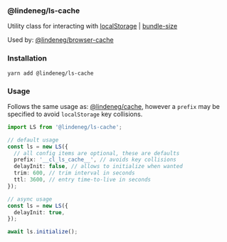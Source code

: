 ### @lindeneg/ls-cache

Utility class for interacting with [localStorage](https://developer.mozilla.org/en-US/docs/Web/API/Window/localStorage) | [bundle-size](https://bundlephobia.com/package/@lindeneg/ls-cache)

Used by: [@lindeneg/browser-cache](https://github.com/lindeneg/lindeneg-npm-packages/tree/master/packages/browser-cache)

### Installation

`yarn add @lindeneg/ls-cache`

### Usage

Follows the same usage as: [@lindeneg/cache](https://github.com/lindeneg/lindeneg-npm-packages/tree/master/packages/cache), however a `prefix` may be specified to avoid `localStorage` key collisions.

```ts
import LS from '@lindeneg/ls-cache';

// default usage
const ls = new LS({
  // all config items are optional, these are defaults
  prefix: '__cl_ls_cache__', // avoids key collisions
  delayInit: false, // allows to initialize when wanted
  trim: 600, // trim interval in seconds
  ttl: 3600, // entry time-to-live in seconds
});

// async usage
const ls = new LS({
  delayInit: true,
});

await ls.initialize();
```

